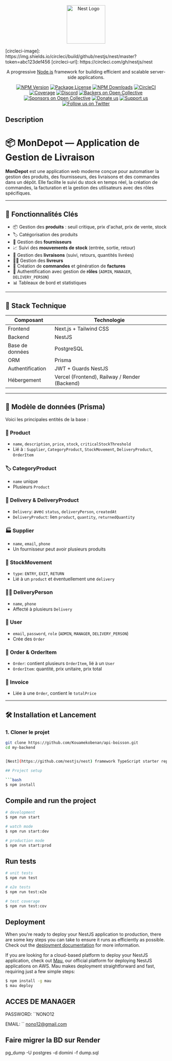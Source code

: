 <p align="center">
  <a href="http://nestjs.com/" target="blank"><img src="https://nestjs.com/img/logo-small.svg" width="120" alt="Nest Logo" /></a>
</p>
[circleci-image]: https://img.shields.io/circleci/build/github/nestjs/nest/master?token=abc123def456
[circleci-url]: https://circleci.com/gh/nestjs/nest

  <p align="center">A progressive <a href="http://nodejs.org" target="_blank">Node.js</a> framework for building efficient and scalable server-side applications.</p>
    <p align="center">
<a href="https://www.npmjs.com/~nestjscore" target="_blank"><img src="https://img.shields.io/npm/v/@nestjs/core.svg" alt="NPM Version" /></a>
<a href="https://www.npmjs.com/~nestjscore" target="_blank"><img src="https://img.shields.io/npm/l/@nestjs/core.svg" alt="Package License" /></a>
<a href="https://www.npmjs.com/~nestjscore" target="_blank"><img src="https://img.shields.io/npm/dm/@nestjs/common.svg" alt="NPM Downloads" /></a>
<a href="https://circleci.com/gh/nestjs/nest" target="_blank"><img src="https://img.shields.io/circleci/build/github/nestjs/nest/master" alt="CircleCI" /></a>
<a href="https://coveralls.io/github/nestjs/nest?branch=master" target="_blank"><img src="https://coveralls.io/repos/github/nestjs/nest/badge.svg?branch=master#9" alt="Coverage" /></a>
<a href="https://discord.gg/G7Qnnhy" target="_blank"><img src="https://img.shields.io/badge/discord-online-brightgreen.svg" alt="Discord"/></a>
<a href="https://opencollective.com/nest#backer" target="_blank"><img src="https://opencollective.com/nest/backers/badge.svg" alt="Backers on Open Collective" /></a>
<a href="https://opencollective.com/nest#sponsor" target="_blank"><img src="https://opencollective.com/nest/sponsors/badge.svg" alt="Sponsors on Open Collective" /></a>
  <a href="https://paypal.me/kamilmysliwiec" target="_blank"><img src="https://img.shields.io/badge/Donate-PayPal-ff3f59.svg" alt="Donate us"/></a>
    <a href="https://opencollective.com/nest#sponsor"  target="_blank"><img src="https://img.shields.io/badge/Support%20us-Open%20Collective-41B883.svg" alt="Support us"></a>
  <a href="https://twitter.com/nestframework" target="_blank"><img src="https://img.shields.io/twitter/follow/nestframework.svg?style=social&label=Follow" alt="Follow us on Twitter"></a>
</p>
  <!--[![Backers on Open Collective](https://opencollective.com/nest/backers/badge.svg)](https://opencollective.com/nest#backer)
  [![Sponsors on Open Collective](https://opencollective.com/nest/sponsors/badge.svg)](https://opencollective.com/nest#sponsor)-->

## Description

# 📦 MonDepot — Application de Gestion de Livraison

**MonDepot** est une application web moderne conçue pour automatiser la gestion des produits, des fournisseurs, des livraisons et des commandes dans un dépôt. Elle facilite le suivi du stock en temps réel, la création de commandes, la facturation et la gestion des utilisateurs avec des rôles spécifiques.

---

## 🚀 Fonctionnalités Clés

- 📦 Gestion des **produits** : seuil critique, prix d'achat, prix de vente, stock
- 🏷️ Catégorisation des produits
- 🤝 Gestion des **fournisseurs**
- 📈 Suivi des **mouvements de stock** (entrée, sortie, retour)
- 🚚 Gestion des **livraisons** (suivi, retours, quantités livrées)
- 🧍‍♂️ Gestion des **livreurs**
- 🧾 Création de **commandes** et génération de **factures**
- 🔐 Authentification avec gestion de **rôles** (`ADMIN`, `MANAGER`, `DELIVERY_PERSON`)
- 📊 Tableaux de bord et statistiques

---

## 🧱 Stack Technique

| Composant        | Technologie                                   |
| ---------------- | --------------------------------------------- |
| Frontend         | Next.js + Tailwind CSS                        |
| Backend          | NestJS                                        |
| Base de données  | PostgreSQL                                    |
| ORM              | Prisma                                        |
| Authentification | JWT + Guards NestJS                           |
| Hébergement      | Vercel (Frontend), Railway / Render (Backend) |

---

## 🔧 Modèle de données (Prisma)

Voici les principales entités de la base :

### 🛒 Product

- `name`, `description`, `price`, `stock`, `criticalStockThreshold`
- Lié à : `Supplier`, `CategoryProduct`, `StockMovement`, `DeliveryProduct`, `OrderItem`

### 🏷️ CategoryProduct

- `name` unique
- Plusieurs `Product`

### 🚚 Delivery & DeliveryProduct

- `Delivery`: avec `status`, `deliveryPerson`, `createdAt`
- `DeliveryProduct`: lien `product`, `quantity`, `returnedQuantity`

### 🏭 Supplier

- `name`, `email`, `phone`
- Un fournisseur peut avoir plusieurs produits

### 🔁 StockMovement

- `type`: `ENTRY`, `EXIT`, `RETURN`
- Lié à un `product` et éventuellement une `delivery`

### 🧍‍♂️ DeliveryPerson

- `name`, `phone`
- Affecté à plusieurs `Delivery`

### 👤 User

- `email`, `password`, `role` (`ADMIN`, `MANAGER`, `DELIVERY_PERSON`)
- Crée des `Order`

### 🧾 Order & OrderItem

- `Order`: contient plusieurs `OrderItem`, lié à un `User`
- `OrderItem`: quantité, prix unitaire, prix total

### 📑 Invoice

- Liée à une `Order`, contient le `totalPrice`

---

## 🛠️ Installation et Lancement

### 1. Cloner le projet

````bash
git clone https://github.com/Kouamekobenan/api-boisson.git
cd my-backend


[Nest](https://github.com/nestjs/nest) framework TypeScript starter repository.

## Project setup

```bash
$ npm install
````

## Compile and run the project

```bash
# development
$ npm run start

# watch mode
$ npm run start:dev

# production mode
$ npm run start:prod
```

## Run tests

```bash
# unit tests
$ npm run test

# e2e tests
$ npm run test:e2e

# test coverage
$ npm run test:cov
```

## Deployment

When you're ready to deploy your NestJS application to production, there are some key steps you can take to ensure it runs as efficiently as possible. Check out the [deployment documentation](https://docs.nestjs.com/deployment) for more information.

If you are looking for a cloud-based platform to deploy your NestJS application, check out [Mau](https://mau.nestjs.com), our official platform for deploying NestJS applications on AWS. Mau makes deployment straightforward and fast, requiring just a few simple steps:

```bash
$ npm install -g mau
$ mau deploy
```

## ACCES DE MANAGER

PASSWORD: ``NONO12

EMAIL: `` nono12@gmail.com

## Faire migrer la BD sur Render

pg_dump -U postgres -d domini -f dump.sql
